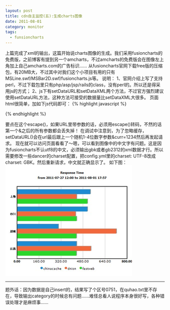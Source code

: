 ```yaml
---
layout: post
title: cdn自主监控(五):生成charts图像
date: 2011-08-01
category: monitor
tags:
  - funsioncharts
---
```


上篇完成了xml的输出，这篇开始说charts图像的生成。我们采用fusioncharts的免费版，之前博客有提到另一个amcharts，不过amcharts的免费版会在图像左上角加上自己amcharts.com的广告标识……
从fusioncharts官网下载free版的压缩包，有20MB大，不过其中对我们这个小项目有用的只有MSLine.swf/MSBar2D.swf/fusioncharts.js等。
说明：
1、官网介绍上写了支持perl，不过下载包里只有php/asp/jsp/rails的class，没有perl的。所以还是得采用js的方式；
2、js下有setDataURL和setDataXML两个方法，不过官方强烈建议使用setDataURL方法，这种方法可接受的数据量比setDataXML大很多。
页面html很简单，加如下js代码即可：
{% highlight javascript %}</script>
<script type="text/javascript">
var myChart = new FusionCharts("/Charts/MSBar2D.swf", "myChartId", "600", "500");
myChart.setDataURL(escape("/xml?begin=***&end=***&type=area"));
myChart.render("chartdiv");
</script>{% endhighlight %}
要点在这个escape()，如果URL里带参数的话，必须用escape()转码，不然的话第一个&之后的所有参数都会丢失掉！
在调试中注意到，为了忽略缓存，setDataURL()会在url最后跟上一个随机1-4位数字参数&curr=1234然后再发起请求。
现在就可以访问页面看看了～嗯，可以看到图像中的中文字有问题。这是因为fusioncharts不认utf8的中文，必须输出gbk或者gb2312的xml数据才行。所以需要修改一些dancer的charset配置，把config.yml里的charset: UTF-8改成charset: GBK。然后重新请求，中文就正确显示了。
如下图：
<img src="/images/uploads/fusioncharts.jpg" alt="" title="MSBar2D" width="400" height="350" class="alignnone size-full wp-image-2548" />
<hr />
题外话：因为数据是自己insert的，结果写了个区号0751，在quhao.txt里不存在，导致输出category的时候总有问题……难怪总看人说程序本身很好写，各种错误处理才是麻烦事……
